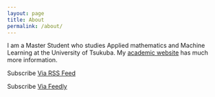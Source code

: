 ```yaml
---
layout: page
title: About
permalink: /about/
---
```


I am a Master Student who studies Applied mathematics and Machine Learning at the University of Tsukuba.
My [academic website](http://www.mma.cs.tsukuba.ac.jp/~ueta/) has much more information.


<p class="rss-subscribe">Subscribe <a href="{{ "/feed.xml" | prepend: site.baseurl }}">Via RSS Feed</a></p>
<p class="rss-subscribe">Subscribe <a href="http://feedly.com/i/subscription/feed/https://hurutoriya.github.io/feed.xml
">Via Feedly</a></p>
